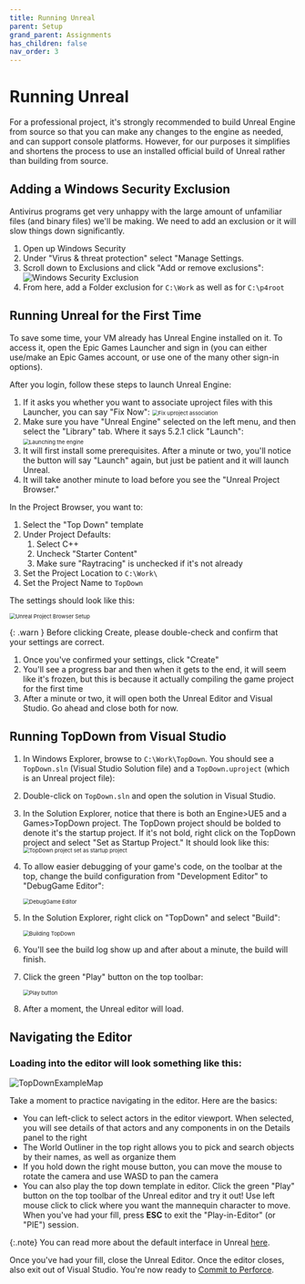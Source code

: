 ```yaml
---
title: Running Unreal
parent: Setup
grand_parent: Assignments
has_children: false
nav_order: 3
---
```


# Running Unreal

For a professional project, it's strongly recommended to build Unreal Engine from source so that you can make any changes to the engine as needed, and can support console platforms. However, for our purposes it simplifies and shortens the process to use an installed official build of Unreal rather than building from source.

## Adding a Windows Security Exclusion

Antivirus programs get very unhappy with the large amount of unfamiliar files (and binary files) we'll be making. We need to add an exclusion or it will slow things down significantly.

1. Open up Windows Security
2. Under "Virus & threat protection" select "Manage Settings.
3. Scroll down to Exclusions and click "Add or remove exclusions":
![Windows Security Exclusion](images/00/security.png)
4. From here, add a Folder exclusion for `C:\Work` as well as for `C:\p4root`

## Running Unreal for the First Time

To save some time, your VM already has Unreal Engine installed on it. To access it, open the Epic Games Launcher and sign in (you can either use/make an Epic Games account, or use one of the many other sign-in options).

After you login, follow these steps to launch Unreal Engine:

1. If it asks you whether you want to associate uproject files with this Launcher, you can say "Fix Now":
   <img src="images/00/17.png" alt="Fix uproject association" style="zoom:67%;" />
2. Make sure you have "Unreal Engine" selected on the left menu, and then select the "Library" tab. Where it says 5.2.1 click "Launch":
   <img src="images/00/18.png" alt="Launching the engine" style="zoom:67%;" />
3. It will first install some prerequisites. After a minute or two, you'll notice the button will say "Launch" again, but just be patient and it will launch Unreal.
5. It will take another minute to load before you see the "Unreal Project Browser."

 In the Project Browser, you want to:

1. Select the "Top Down" template
2. Under Project Defaults:
   1. Select C++
   2. Uncheck "Starter Content"
   3. Make sure "Raytracing" is unchecked if it's not already
3. Set the Project Location to `C:\Work\`
4. Set the Project Name to `TopDown`

The settings should look like this:

<img src="images/00/19.png" alt="Unreal Project Browser Setup" style="zoom:67%;" />

{: .warn }
Before clicking Create, please double-check and confirm that your settings are correct.

1. Once you've confirmed your settings, click "Create"
2. You'll see a progress bar and then when it gets to the end, it will seem like it's frozen, but this is because it actually compiling the game project for the first time
3. After a minute or two, it will open both the Unreal Editor and Visual Studio. Go ahead and close both for now.

## Running TopDown from Visual Studio

1. In Windows Explorer, browse to `C:\Work\TopDown`. You should see a `TopDown.sln` (Visual Studio Solution file) and a `TopDown.uproject` (which is an Unreal project file):
2. Double-click on `TopDown.sln` and open the solution in Visual Studio.
3. In the Solution Explorer, notice that there is both an Engine>UE5 and a Games>TopDown project. The TopDown project should be bolded to denote it's the startup project. If it's not bold, right click on the TopDown project and select "Set as Startup Project." It should look like this:
   <img src="images/00/20.png" alt="TopDown project set as startup project" style="zoom:67%;" />
4. To allow easier debugging of your game's code, on the toolbar at the top, change the build configuration from "Development Editor" to "DebugGame Editor":

   <img src="images/00/21.png" alt="DebugGame Editor" style="zoom:67%;" />
5. In the Solution Explorer, right click on "TopDown" and select "Build":

   <img src="images/00/22.png" alt="Building TopDown" style="zoom:67%;" />
6. You'll see the build log show up and after about a minute, the build will finish.
7. Click the green "Play" button on the top toolbar:

   <img src="images/00/23.png" alt="Play button" style="zoom:67%;" />
8. After a moment, the Unreal editor will load.

## Navigating the Editor

### Loading into the editor will look something like this:

![TopDownExampleMap](images/00/topdown.png)

Take a moment to practice navigating in the editor. Here are the basics:

- You can left-click to select actors in the editor viewport. When selected, you will see details of that actors and any components in on the Details panel to the right
- The World Outliner in the top right allows you to pick and search objects by their names, as well as organize them
- If you hold down the right mouse button, you can move the mouse to rotate the camera and use WASD to pan the camera
- You can also play the top down template in editor. Click the green "Play" button on the top toolbar of the Unreal editor and try it out! Use left mouse click to click where you want the mannequin character to move. When you've had your fill, press **ESC** to exit the "Play-in-Editor" (or "PIE") session.

{:.note}
You can read more about the default interface in Unreal [here](https://docs.unrealengine.com/5.0/en-US/unreal-editor-interface/).

Once you've had your fill, close the Unreal Editor. Once the editor closes, also exit out of Visual Studio. You're now ready to [Commit to Perforce](00-04.html).
